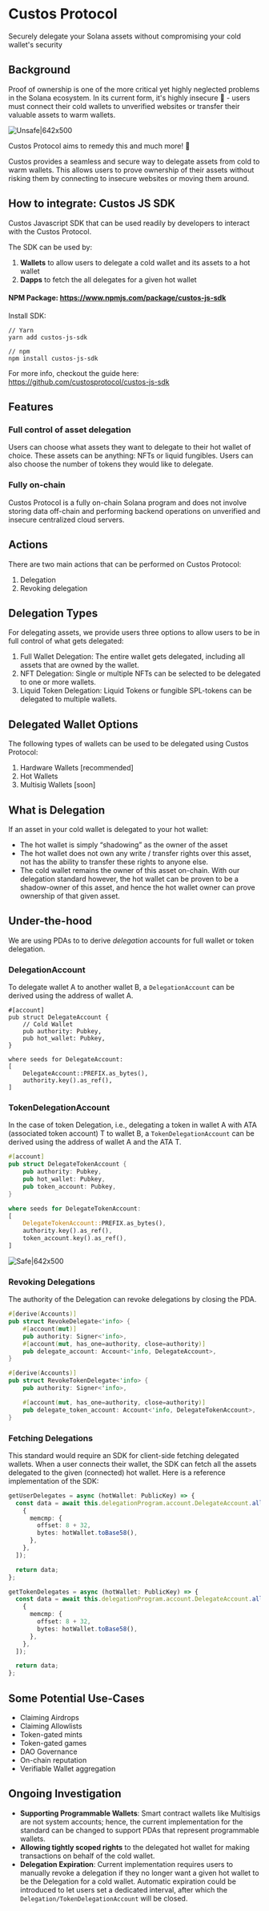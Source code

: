 # Custos Protocol
Securely delegate your Solana assets without compromising your cold wallet's security

## Background
Proof of ownership is one of the more critical yet highly neglected problems in the Solana ecosystem. In its current form, it's highly insecure 🚨 - users must connect their cold wallets to unverified websites or transfer their valuable assets to warm wallets.

![Unsafe|642x500](https://github.com/custosprotocol/custos/blob/main/assets/unsafe.png)

Custos Protocol aims to remedy this and much more! 🚀

Custos provides a seamless and secure way to delegate assets from cold to warm wallets. This allows users to prove ownership of their assets without risking them by connecting to insecure websites or moving them around.

## How to integrate: Custos JS SDK
Custos Javascript SDK that can be used readily by developers to interact with the Custos Protocol.

The SDK can be used by:
1. **Wallets** to allow users to delegate a cold wallet and its assets to a hot wallet
2. **Dapps** to fetch the all delegates for a given hot wallet

#### NPM Package: https://www.npmjs.com/package/custos-js-sdk
Install SDK:
```
// Yarn
yarn add custos-js-sdk

// npm
npm install custos-js-sdk
```

For more info, checkout the guide here: https://github.com/custosprotocol/custos-js-sdk

## Features
### Full control of asset delegation
Users can choose what assets they want to delegate to their hot wallet of choice. These assets can be anything: NFTs or liquid fungibles. Users can also choose the number of tokens they would like to delegate.

### Fully on-chain
Custos Protocol is a fully on-chain Solana program and does not involve storing data off-chain and performing backend operations on unverified and insecure centralized cloud servers.

## Actions
There are two main actions that can be performed on Custos Protocol:
1. Delegation
2. Revoking delegation

## Delegation Types
For delegating assets, we provide users three options to allow users to be in full control of what gets delegated:
1. Full Wallet Delegation: The entire wallet gets delegated, including all assets that are owned by the wallet.
2. NFT Delegation: Single or multiple NFTs can be selected to be delegated to one or more wallets.
3. Liquid Token Delegation: Liquid Tokens or fungible SPL-tokens can be delegated to multiple wallets. 

## Delegated Wallet Options
The following types of wallets can be used to be delegated using Custos Protocol:
1. Hardware Wallets [recommended]
2. Hot Wallets
3. Multisig Wallets [soon]

## What is Delegation
If an asset in your cold wallet is delegated to your hot wallet:
- The hot wallet is simply “shadowing” as the owner of the asset
- The hot wallet does not own any write / transfer rights over this asset, not has the ability to transfer these rights to anyone else.
- The cold wallet remains the owner of this asset on-chain. With our delegation standard however, the hot wallet can be proven to be a shadow-owner of this asset, and hence the hot wallet owner can prove ownership of that given asset.

## Under-the-hood
We are using PDAs to to derive *delegation* accounts for full wallet or token delegation.

### DelegationAccount
To delegate wallet A to another wallet B, a `DelegationAccount` can be derived using the address of wallet A. 

```
#[account]
pub struct DelegateAccount {
    // Cold Wallet
    pub authority: Pubkey,
    pub hot_wallet: Pubkey,
}

where seeds for DelegateAccount:
[
    DelegateAccount::PREFIX.as_bytes(),
    authority.key().as_ref(),
]
```

### TokenDelegationAccount
In the case of token Delegation, i.e., delegating a token in wallet A with ATA (associated token account) T to wallet B, a `TokenDelegationAccount` can be derived using the address of wallet A and the ATA T.

```rs
#[account]
pub struct DelegateTokenAccount {
    pub authority: Pubkey,
    pub hot_wallet: Pubkey,
    pub token_account: Pubkey,
}

where seeds for DelegateTokenAccount:
[
    DelegateTokenAccount::PREFIX.as_bytes(),
    authority.key().as_ref(),
    token_account.key().as_ref(),
]
```
![Safe|642x500](https://github.com/custosprotocol/custos/blob/main/assets/safe.png)

### Revoking Delegations
The authority of the Delegation can revoke delegations by closing the PDA.

```rs
#[derive(Accounts)]
pub struct RevokeDelegate<'info> {
    #[account(mut)]
    pub authority: Signer<'info>,
    #[account(mut, has_one=authority, close=authority)]
    pub delegate_account: Account<'info, DelegateAccount>,
}

#[derive(Accounts)]
pub struct RevokeTokenDelegate<'info> {
    pub authority: Signer<'info>,

    #[account(mut, has_one=authority, close=authority)]
    pub delegate_token_account: Account<'info, DelegateTokenAccount>,
}
```

### Fetching Delegations
This standard would require an SDK for client-side fetching delegated wallets. When a user connects their wallet, the SDK can fetch all the assets delegated to the given (connected) hot wallet. Here is a reference implementation of the SDK:

```ts
getUserDelegates = async (hotWallet: PublicKey) => {
  const data = await this.delegationProgram.account.DelegateAccount.all([
    {
      memcmp: {
        offset: 8 + 32,
        bytes: hotWallet.toBase58(),
      },
    },
  ]);

  return data;
};

getTokenDelegates = async (hotWallet: PublicKey) => {
  const data = await this.delegationProgram.account.DelegateAccount.all([
    {
      memcmp: {
        offset: 8 + 32,
        bytes: hotWallet.toBase58(),
      },
    },
  ]);

  return data;
};
```

## Some Potential Use-Cases
- Claiming Airdrops
- Claiming Allowlists
- Token-gated mints
- Token-gated games
- DAO Governance
- On-chain reputation
- Verifiable Wallet aggregation

## Ongoing Investigation
* **Supporting Programmable Wallets**: Smart contract wallets like Multisigs are not system accounts; hence, the current implementation for the standard can be changed to support PDAs that represent programmable wallets.
* **Allowing tightly scoped rights** to the delegated hot wallet for making transactions on behalf of the cold wallet.
* **Delegation Expiration**: Current implementation requires users to manually revoke a delegation if they no longer want a given hot wallet to be the Delegation for a cold wallet. Automatic expiration could be introduced to let users set a dedicated interval, after which the `Delegation/TokenDelegationAccount` will be closed.
